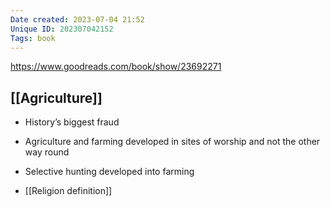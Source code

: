 ```yaml
---
Date created: 2023-07-04 21:52
Unique ID: 202307042152
Tags: book
---
```

https://www.goodreads.com/book/show/23692271
## [[Agriculture]]
- History’s biggest fraud
- Agriculture and farming developed in sites of worship and not the other way round
- Selective hunting developed into farming

- [[Religion definition]]
